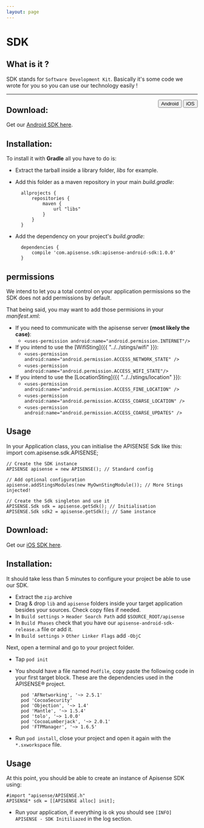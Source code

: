 ```yaml
---
layout: page
---
```


<script type="text/javascript" src="../../../../scripts/get.js"></script>

# SDK

## What is it ?

SDK stands for `Software Development Kit`. Basically it's some code we wrote for you so you can use our technology easily !

<hr/>

<div style="float:right">
<button onClick="displayAndroid()" type="button" class="btn btn-primary navbar-btn" id="android-btn">Android</button>
<button onClick="displayIOS()" type="button" class="btn btn-default navbar-btn" id="ios-btn">iOS</button>
</div>

<div id="show-android" markdown="1">

## Download: 

Get our [Android SDK here](../../get/apisense-android-sdk.tgz).

## Installation:

To install it with __Gradle__ all you have to do is:

- Extract the tarball inside a library folder, _libs_ for example.
- Add this folder as a maven repository in your main _build.gradle_:

        allprojects {
            repositories {
                maven {
                    url "libs"
                }
            }
        }

- Add the dependency on your project's _build.gradle_:

        dependencies {
            compile 'com.apisense.sdk:apisense-android-sdk:1.0.0'
        }

## permissions

We intend to let you a total control on your application permissions so the SDK does not add permissions by default.

That being said, you may want to add those permisions in your _manifest.xml_:

- If you need to communicate with the apisense server __(most likely the case)__:
    - `<uses-permission android:name="android.permission.INTERNET"/>`
-  If you intend to use the [WifiSting]({{ "../../stings/wifi" }}):
    - `<uses-permission android:name="android.permission.ACCESS_NETWORK_STATE" />`
    - `<uses-permission android:name="android.permission.ACCESS_WIFI_STATE"/>`
- If you intend to use the [LocationSting]({{ "../../stings/location" }}):
    - `<uses-permission android:name="android.permission.ACCESS_FINE_LOCATION" />`
    - `<uses-permission android:name="android.permission.ACCESS_COARSE_LOCATION" />`
    - `<uses-permission android:name="android.permission.ACCESS_COARSE_UPDATES" />`


## Usage

In your Application class, you can initialise the APISENSE Sdk like this:
    import com.apisense.sdk.APISENSE;

    // Create the SDK instance
    APISENSE apisense = new APISENSE(); // Standard config

    // Add optional configuration
    apisense.addStingsModules(new MyOwnStingModule()); // More Stings injected!

    // Create the Sdk singleton and use it
    APISENSE.Sdk sdk = apisense.getSdk(); // Initialisation
    APISENSE.Sdk sdk2 = apisense.getSdk(); // Same instance
    
</div>

<div id="show-ios" markdown="1"> 

## Download: 

Get our [iOS SDK here](../../get/apisense-ios-sdk-release.zip).

## Installation:

It should take less than 5 minutes to configure your project be able to use our SDK.

- Extract the `zip` archive
- Drag &amp; drop `lib` and `apisense` folders inside your target application besides your sources. Check copy files if needed.
- In `Build settings` > `Header Search Path` add `$SOURCE_ROOT/apisense`
- In `Build Phases` check that you have our `apisense-android-sdk-release.a` file or add it.
- In `Build settings` > `Other Linker Flags` add `-ObjC`

Next, open a terminal and go to your project folder.

- Tap `pod init`
- You should have a file named `Podfile`, copy paste the following code in your first target block. These are the dependencies used in the APISENSE® project.

        pod 'AFNetworking', '~> 2.5.1'
        pod 'CocoaSecurity'
        pod 'Objection', '~> 1.4'
        pod 'Mantle', '~> 1.5.4'
        pod 'tolo', '~> 1.0.0'
        pod 'CocoaLumberjack', '~> 2.0.1'
        pod 'FTPManager', '~> 1.6.5'

- Run `pod install`, close your project and open it again with the `*.sxworkspace` file.

## Usage

At this point, you should be able to create an instance of Apisense SDK using:

	#import "apisense/APISENSE.h"
	APISENSE* sdk = [[APISENSE alloc] init];

- Run your application, if everything is ok you should see `[INFO]	APISENSE - SDK Initiliazed` in the log section.

</div>
